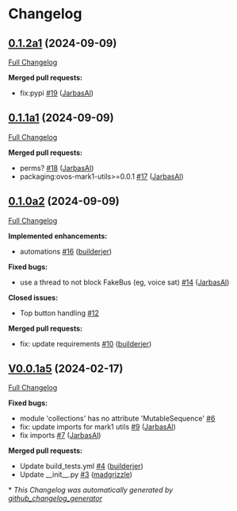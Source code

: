 # Changelog

## [0.1.2a1](https://github.com/OpenVoiceOS/ovos-PHAL-plugin-mk1/tree/0.1.2a1) (2024-09-09)

[Full Changelog](https://github.com/OpenVoiceOS/ovos-PHAL-plugin-mk1/compare/0.1.1a1...0.1.2a1)

**Merged pull requests:**

- fix:pypi [\#19](https://github.com/OpenVoiceOS/ovos-PHAL-plugin-mk1/pull/19) ([JarbasAl](https://github.com/JarbasAl))

## [0.1.1a1](https://github.com/OpenVoiceOS/ovos-PHAL-plugin-mk1/tree/0.1.1a1) (2024-09-09)

[Full Changelog](https://github.com/OpenVoiceOS/ovos-PHAL-plugin-mk1/compare/0.1.0a2...0.1.1a1)

**Merged pull requests:**

- perms? [\#18](https://github.com/OpenVoiceOS/ovos-PHAL-plugin-mk1/pull/18) ([JarbasAl](https://github.com/JarbasAl))
- packaging:ovos-mark1-utils\>=0.0.1 [\#17](https://github.com/OpenVoiceOS/ovos-PHAL-plugin-mk1/pull/17) ([JarbasAl](https://github.com/JarbasAl))

## [0.1.0a2](https://github.com/OpenVoiceOS/ovos-PHAL-plugin-mk1/tree/0.1.0a2) (2024-09-09)

[Full Changelog](https://github.com/OpenVoiceOS/ovos-PHAL-plugin-mk1/compare/V0.0.1a5...0.1.0a2)

**Implemented enhancements:**

- automations [\#16](https://github.com/OpenVoiceOS/ovos-PHAL-plugin-mk1/pull/16) ([builderjer](https://github.com/builderjer))

**Fixed bugs:**

- use a thread to not block FakeBus \(eg, voice sat\) [\#14](https://github.com/OpenVoiceOS/ovos-PHAL-plugin-mk1/pull/14) ([JarbasAl](https://github.com/JarbasAl))

**Closed issues:**

- Top button handling [\#12](https://github.com/OpenVoiceOS/ovos-PHAL-plugin-mk1/issues/12)

**Merged pull requests:**

- fix: update requirements [\#10](https://github.com/OpenVoiceOS/ovos-PHAL-plugin-mk1/pull/10) ([builderjer](https://github.com/builderjer))

## [V0.0.1a5](https://github.com/OpenVoiceOS/ovos-PHAL-plugin-mk1/tree/V0.0.1a5) (2024-02-17)

[Full Changelog](https://github.com/OpenVoiceOS/ovos-PHAL-plugin-mk1/compare/463c90249f66ec93eac50ae5b11a076cb4bef38c...V0.0.1a5)

**Fixed bugs:**

- module 'collections' has no attribute 'MutableSequence' [\#6](https://github.com/OpenVoiceOS/ovos-PHAL-plugin-mk1/issues/6)
- fix: update imports for mark1 utils [\#9](https://github.com/OpenVoiceOS/ovos-PHAL-plugin-mk1/pull/9) ([JarbasAl](https://github.com/JarbasAl))
- fix imports [\#7](https://github.com/OpenVoiceOS/ovos-PHAL-plugin-mk1/pull/7) ([JarbasAl](https://github.com/JarbasAl))

**Merged pull requests:**

- Update build\_tests.yml [\#4](https://github.com/OpenVoiceOS/ovos-PHAL-plugin-mk1/pull/4) ([builderjer](https://github.com/builderjer))
- Update \_\_init\_\_.py [\#3](https://github.com/OpenVoiceOS/ovos-PHAL-plugin-mk1/pull/3) ([madgrizzle](https://github.com/madgrizzle))



\* *This Changelog was automatically generated by [github_changelog_generator](https://github.com/github-changelog-generator/github-changelog-generator)*
